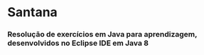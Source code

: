 # Santana
### Resolução de exercícios em Java para aprendizagem, desenvolvidos no Eclipse IDE em Java 8
